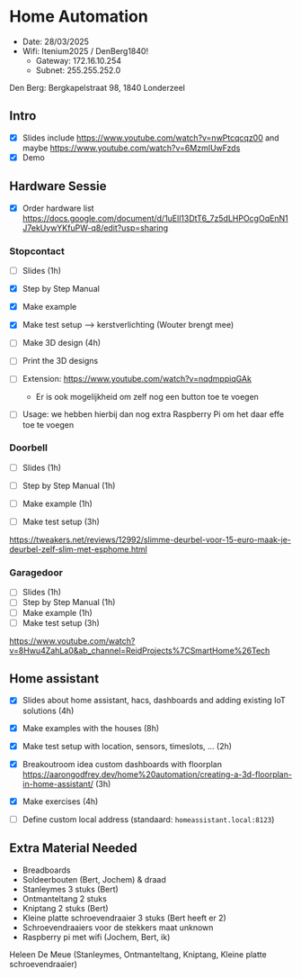 # Home Automation

- Date: 28/03/2025
- Wifi: Itenium2025 / DenBerg1840!
  - Gateway: 172.16.10.254
  - Subnet: 255.255.252.0

Den Berg: Bergkapelstraat 98, 1840 Londerzeel


## Intro
- [x] Slides include https://www.youtube.com/watch?v=nwPtcqcqz00 and maybe https://www.youtube.com/watch?v=6MzmIUwFzds
- [x] Demo

## Hardware Sessie
- [x] Order hardware list https://docs.google.com/document/d/1uEll13DtT6_7z5dLHPOcgOqEnN1J7ekUywYKfuPW-q8/edit?usp=sharing

### Stopcontact
- [ ] Slides (1h)
- [x] Step by Step Manual
- [x] Make example
- [x] Make test setup --> kerstverlichting (Wouter brengt mee)
- [ ] Make 3D design (4h)
- [ ] Print the 3D designs
- [ ] Extension: https://www.youtube.com/watch?v=nqdmppiqGAk
  - Er is ook mogelijkheid om zelf nog een button toe te voegen
- [ ] Usage: we hebben hierbij dan nog extra Raspberry Pi om het daar effe toe te voegen


### Doorbell
- [ ] Slides (1h)
- [ ] Step by Step Manual (1h)
- [ ] Make example (1h)
- [ ] Make test setup (3h)


https://tweakers.net/reviews/12992/slimme-deurbel-voor-15-euro-maak-je-deurbel-zelf-slim-met-esphome.html


### Garagedoor
- [ ] Slides (1h)
- [ ] Step by Step Manual (1h)
- [ ] Make example (1h)
- [ ] Make test setup (3h)

https://www.youtube.com/watch?v=8Hwu4ZahLa0&ab_channel=ReidProjects%7CSmartHome%26Tech


## Home assistant
- [x] Slides about home assistant, hacs, dashboards and adding existing IoT solutions (4h)
- [x] Make examples with the houses (8h)
- [x] Make test setup with location, sensors, timeslots, ... (2h)
- [x] Breakoutroom idea custom dashboards with floorplan https://aarongodfrey.dev/home%20automation/creating-a-3d-floorplan-in-home-assistant/ (3h)
- [x] Make exercises (4h)
- [ ] Define custom local address (standaard: `homeassistant.local:8123`)


## Extra Material Needed

- Breadboards
- Soldeerbouten (Bert, Jochem) & draad
- Stanleymes 3 stuks (Bert)
- Ontmanteltang 2 stuks
- Kniptang 2 stuks (Bert)
- Kleine platte schroevendraaier 3 stuks (Bert heeft er 2)
- Schroevendraaiers voor de stekkers maat unknown
- Raspberry pi met wifi (Jochem, Bert, ik)

Heleen De Meue (Stanleymes, Ontmanteltang, Kniptang, Kleine platte schroevendraaier)
